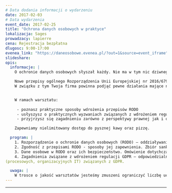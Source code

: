 ```yaml
---
# Data dodania informacji o wydarzeniu
date: 2017-02-03
# Data wydarzenia
event_date: 2017-02-25
title: "Ochrona danych osobowych w praktyce"
lokalizacja: Sages
prowadzacy: lapierre
cena: Rejestracja bezpłatna
dlugosc: 9:00-17:00
evenea_link: "https://daneosobowe.evenea.pl/?out=1&source=event_iframe"
slideshare:
opis:
  informacje: |
    O ochronie danych osobowych słyszał każdy. Nie ma w tym nic dziwnego, ponieważ jest to temat, z którym potykamy się właściwie na każdym kroku. Nie zawsze jednak nasza wiedza jest wystarczająca, aby płynnie poruszać się w tym temacie. Już 25 lutego będzie okazja do zgłębienia tego tematu!

    Nowe przepisy ogólnego Rozporządzenia Unii Europejskiej nr 2016/679 w sprawie ochrony danych osobowych (RODO) weszły już w życie. Zaczną obowiązywać z dniem 25 maja 2018 r. 
    W związku z tym Twoja firma powinna podjąć pewne działania mające na celu dostosowanie organizacji do nowych obowiązków. Nie wiesz jednak o co w tym chodzi i jak się za to zabrać? Podczas warsztatu będzie okazja poznać szczegóły RODO. Adresatami nowych przepisów są zarówno administratorzy danych, processorzy jak i osoby odpowiedzialne za bezpieczeństwo danych w organizacji. Zmiany będą miały ogromne znaczenie dla zarządzania kluczowymi procesami jak i systemami IT. 


    W ramach warsztatu: 
    
     - poznasz praktyczne sposoby wdrożenia przepisów RODO 
     - usłyszysz o praktycznych wyzwaniach związanych z wdrożeniem regulacji GDPR/RODO  
     - przyjrzysz się zagadnieniu zarówno z perspektywy prawnej jak i operacyjnej

    Zapewniamy nielimitowany dostęp do pysznej kawy oraz pizzę.

  program: |
    1. Rozporządzenie o ochronie danych osobowych (RODO) – oddziaływanie unijne na rynek informatyczny i teleinformatyczny.
    2. Zgodność z przepisami RODO - sposoby jej zapewnienia. Zbiór sankcji za naruszenie przepisów.
    3. Dane osobowe w RODO oraz ich bezpieczeństwo. Omówienie dotychczasowego stanu prawnego - odpowiedzialności, dokumentacje. Przegląd zmian.
    4. Zagadnienia związane z wdrożeniem regulacji GDPR – odpowiedzialność, wdrożenie procesów pod kątem zmniejszenia ryzyka. Omówienie rozwiązań operacyjnych 
(procesowych, organizacyjnych IT) związanych z GDPR.

  uwaga: |
    W trosce o jakość warsztatów jesteśmy zmuszeni ograniczyć liczbę uczestników. **Kwalifikacja odbywa się na podstawie odpowiedzi udzielonych w formularzu zgłoszeniowym oraz - w dalszym kroku - kolejności zgłoszeń.** Potwierdzenie udziału w warsztatach wraz z instrukcją przygotowania środowiska otrzymasz najpóźniej na 7 dni przed planowaną datą wydarzenia.
---
```


---
